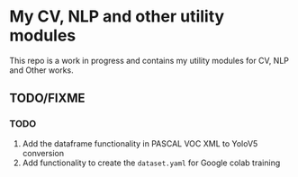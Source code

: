 # My CV, NLP and other utility modules

This repo is a work in progress and contains my utility modules for CV, NLP and Other works.

## TODO/FIXME

### TODO

1. Add the dataframe functionality in PASCAL VOC XML to YoloV5 conversion
2. Add functionality to create the `dataset.yaml` for Google colab training
